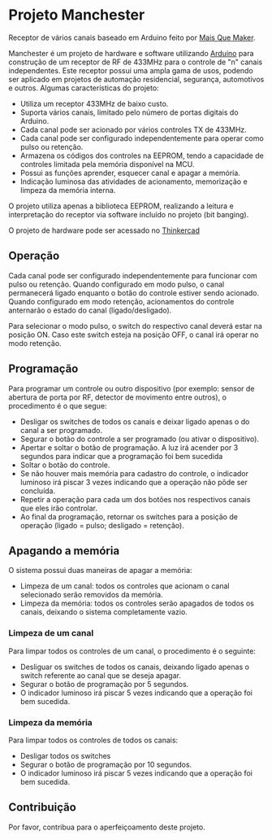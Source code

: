 # Projeto Manchester

Receptor de vários canais baseado em Arduino feito por [Mais Que Maker](https://maisquemaker.com.br).



Manchester é um projeto de hardware e software utilizando [Arduino](https://www.arduino.cc) para construção de um receptor de RF de 433MHz para o controle de "n" canais independentes. Este receptor possui uma ampla gama de usos, podendo ser aplicado em projetos de automação residencial, segurança, automotivos e outros. Algumas características do projeto:

- Utiliza um receptor 433MHz de baixo custo.
- Suporta vários canais, limitado pelo número de portas digitais do Arduino.
- Cada canal pode ser acionado por vários controles TX de 433MHz.
- Cada canal pode ser configurado independentemente para operar como pulso ou retenção.
- Armazena os códigos dos controles na EEPROM, tendo a capacidade de controles limitada pela memória disponível na MCU.
- Possui as funções aprender, esquecer canal e apagar a memória.
- Indicação luminosa das atividades de acionamento, memorização e limpeza da memória interna.

O projeto utiliza apenas a biblioteca EEPROM, realizando a leitura e interpretação do receptor via software incluído no projeto (bit banging).

O projeto de hardware pode ser acessado no [Thinkercad](https://www.tinkercad.com/things/kPQMFTWsSEO)

## Operação

Cada canal pode ser configurado independentemente para funcionar com pulso ou retenção. Quando configurado em modo pulso, o canal permanecerá ligado enquanto o botão do controle estiver sendo acionado. Quando configurado em modo retenção, acionamentos do controle anternarão o estado do canal (ligado/desligado).

Para selecionar o modo pulso, o switch do respectivo canal deverá estar na posição ON. Caso este switch esteja na posição OFF, o canal irá operar no modo retenção.

## Programação

Para programar um controle ou outro dispositivo (por exemplo: sensor de abertura de porta por RF, detector de movimento entre outros), o procedimento é o que segue:

- Desligar os switches de todos os canais e deixar ligado apenas o do canal a ser programado.
- Segurar o botão do controle a ser programado (ou ativar o dispositivo).
- Apertar e soltar o botão de programação. A luz irá acender por 3 segundos para indicar que a programação foi bem sucedida
- Soltar o botão do controle.
- Se não houver mais memória para cadastro do controle, o indicador luminoso irá piscar 3 vezes indicando que a operação não pôde ser concluída.
- Repetir a operação para cada um dos botões nos respectivos canais que eles irão controlar.
- Ao final da programação, retornar os switches para a posição de operação (ligado = pulso; desligado = retenção).

## Apagando a memória

O sistema possui duas maneiras de apagar a memória:

- Limpeza de um canal: todos os controles que acionam o canal selecionado serão removidos da memória.
- Limpeza da memória: todos os controles serão apagados de todos os canais, deixando o sistema completamente vazio.

### Limpeza de um canal

Para limpar todos os controles de um canal, o procedimento é o seguinte:

- Desliguar os switches de todos os canais, deixando ligado apenas o switch referente ao canal que se deseja apagar.
- Segurar o botão de programação por 5 segundos. 
- O indicador luminoso irá piscar 5 vezes indicando que a operação foi bem sucedida.

### Limpeza da memória

Para limpar todos os controles de todos os canais:

- Desligar todos os switches
- Segurar o botão de programação por 10 segundos.
- O indicador luminoso irá piscar 5 vezes indicando que a operação foi bem sucedida.

## Contribuição

Por favor, contribua para o aperfeiçoamento deste projeto.